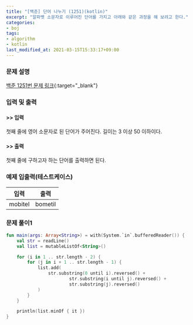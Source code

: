 ```yaml
---
title: "[백준] 단어 나누기 (1251)(kotlin)"
excerpt: "알파벳 소문자로 이루어진 단어를 가지고 아래와 같은 과정을 해 보려고 한다."
categories:
- boj
tags:
- algorithm
- kotlin
last_modified_at: 2021-03-15T15:33:17+09:00
---
```



### 문제 설명
[백준 1251번 문제 링크](https://www.acmicpc.net/problem/1251#description){:target="_blank"}




### 입력 및 출력
#### >> 입력
첫째 줄에 영어 소문자로 된 단어가 주어진다. 길이는 3 이상 50 이하이다.



#### >> 출력
첫째 줄에 구하고자 하는 단어를 출력하면 된다.





### 예제 입출력(테스트케이스)


|입력|출력|
|-----|------|
|mobitel|bometil|




### 문제 풀이1
```kotlin
fun main(args: Array<String>) = with(System.`in`.bufferedReader()) {
    val str = readLine()
    val list = mutableListOf<String>()

    for (i in 1 .. str.length - 2) {
        for (j in i + 1 .. str.length - 1) {
            list.add(
                str.substring(0 until i).reversed() +
                        str.substring(i until j).reversed() +
                        str.substring(j).reversed()
            )
        }
    }

    println(list.minOf { it })
}
```